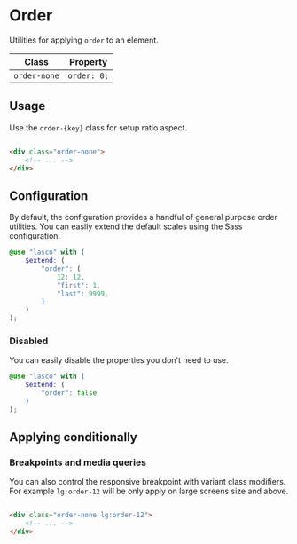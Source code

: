 # Order

Utilities for applying `order` to an element.

| Class        | Property    |
|--------------|-------------|
| `order-none` | `order: 0;` |

## Usage

Use the `order-{key}` class for setup ratio aspect.

```html

<div class="order-none">
    <!-- ... -->
</div>
```

## Configuration

By default, the configuration provides a handful of general purpose order utilities. You can easily extend the
default scales using the Sass configuration.

```scss
@use "lasco" with (
    $extend: (
        "order": (
            12: 12,
            "first": 1,
            "last": 9999,
        )
    )
);
```

### Disabled

You can easily disable the properties you don't need to use.

```scss
@use "lasco" with (
    $extend: (
        "order": false
    )
);
```

## Applying conditionally

### Breakpoints and media queries

You can also control the responsive breakpoint with variant class modifiers. For example `lg:order-12` will be only
apply on large screens size and above.

```html

<div class="order-none lg:order-12">
    <!-- ... -->
</div>
```
